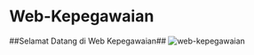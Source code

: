 Web-Kepegawaian
==============

##Selamat Datang di Web Kepegawaian##
![web-kepegawaian](https://github.com/wajatmaka/Web-Kepegawaian/blob/master/img/logo.png) 
